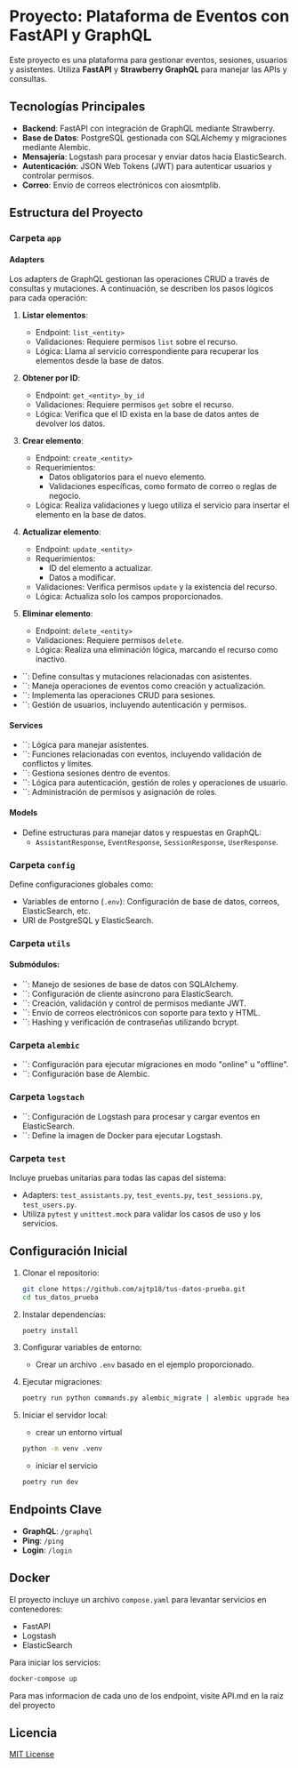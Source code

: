 # Proyecto: Plataforma de Eventos con FastAPI y GraphQL

Este proyecto es una plataforma para gestionar eventos, sesiones, usuarios y asistentes. Utiliza **FastAPI** y **Strawberry GraphQL** para manejar las APIs y consultas.

## Tecnologías Principales

- **Backend**: FastAPI con integración de GraphQL mediante Strawberry.
- **Base de Datos**: PostgreSQL gestionada con SQLAlchemy y migraciones mediante Alembic.
- **Mensajería**: Logstash para procesar y enviar datos hacia ElasticSearch.
- **Autenticación**: JSON Web Tokens (JWT) para autenticar usuarios y controlar permisos.
- **Correo**: Envío de correos electrónicos con aiosmtplib.

## Estructura del Proyecto

### Carpeta `app`

#### **Adapters**

Los adapters de GraphQL gestionan las operaciones CRUD a través de consultas y mutaciones. A continuación, se describen los pasos lógicos para cada operación:

1. **Listar elementos**:

   - Endpoint: `list_<entity>`
   - Validaciones: Requiere permisos `list` sobre el recurso.
   - Lógica: Llama al servicio correspondiente para recuperar los elementos desde la base de datos.

2. **Obtener por ID**:

   - Endpoint: `get_<entity>_by_id`
   - Validaciones: Requiere permisos `get` sobre el recurso.
   - Lógica: Verifica que el ID exista en la base de datos antes de devolver los datos.

3. **Crear elemento**:

   - Endpoint: `create_<entity>`
   - Requerimientos:
     - Datos obligatorios para el nuevo elemento.
     - Validaciones específicas, como formato de correo o reglas de negocio.
   - Lógica: Realiza validaciones y luego utiliza el servicio para insertar el elemento en la base de datos.

4. **Actualizar elemento**:

   - Endpoint: `update_<entity>`
   - Requerimientos:
     - ID del elemento a actualizar.
     - Datos a modificar.
   - Validaciones: Verifica permisos `update` y la existencia del recurso.
   - Lógica: Actualiza solo los campos proporcionados.

5. **Eliminar elemento**:

   - Endpoint: `delete_<entity>`
   - Validaciones: Requiere permisos `delete`.
   - Lógica: Realiza una eliminación lógica, marcando el recurso como inactivo.

- \`\`: Define consultas y mutaciones relacionadas con asistentes.
- \`\`: Maneja operaciones de eventos como creación y actualización.
- \`\`: Implementa las operaciones CRUD para sesiones.
- \`\`: Gestión de usuarios, incluyendo autenticación y permisos.

#### **Services**

- \`\`: Lógica para manejar asistentes.
- \`\`: Funciones relacionadas con eventos, incluyendo validación de conflictos y límites.
- \`\`: Gestiona sesiones dentro de eventos.
- \`\`: Lógica para autenticación, gestión de roles y operaciones de usuario.
- \`\`: Administración de permisos y asignación de roles.

#### **Models**

- Define estructuras para manejar datos y respuestas en GraphQL:
  - `AssistantResponse`, `EventResponse`, `SessionResponse`, `UserResponse`.

### Carpeta `config`

Define configuraciones globales como:

- Variables de entorno (`.env`): Configuración de base de datos, correos, ElasticSearch, etc.
- URI de PostgreSQL y ElasticSearch.

### Carpeta `utils`

#### Submódulos:

- \`\`: Manejo de sesiones de base de datos con SQLAlchemy.
- \`\`: Configuración de cliente asíncrono para ElasticSearch.
- \`\`: Creación, validación y control de permisos mediante JWT.
- \`\`: Envío de correos electrónicos con soporte para texto y HTML.
- \`\`: Hashing y verificación de contraseñas utilizando bcrypt.

### Carpeta `alembic`

- \`\`: Configuración para ejecutar migraciones en modo "online" u "offline".
- \`\`: Configuración base de Alembic.

### Carpeta `logstach`

- \`\`: Configuración de Logstash para procesar y cargar eventos en ElasticSearch.
- \`\`: Define la imagen de Docker para ejecutar Logstash.

### Carpeta `test`

Incluye pruebas unitarias para todas las capas del sistema:

- Adapters: `test_assistants.py`, `test_events.py`, `test_sessions.py`, `test_users.py`.
- Utiliza `pytest` y `unittest.mock` para validar los casos de uso y los servicios.

## Configuración Inicial

1. Clonar el repositorio:

   ```bash
   git clone https://github.com/ajtp18/tus-datos-prueba.git
   cd tus_datos_prueba
   ```

2. Instalar dependencias:

   ```bash
   poetry install
   ```

3. Configurar variables de entorno:

   - Crear un archivo `.env` basado en el ejemplo proporcionado.

4. Ejecutar migraciones:

   ```bash
   poetry run python commands.py alembic_migrate | alembic upgrade head
   ```

5. Iniciar el servidor local:
   - crear un entorno virtual
   ```bash
   python -m venv .venv
   
   ```
   - iniciar el servicio
  
   ```bash
   poetry run dev
   ```

## Endpoints Clave

- **GraphQL**: `/graphql`
- **Ping**: `/ping`
- **Login**: `/login`

## Docker

El proyecto incluye un archivo `compose.yaml` para levantar servicios en contenedores:

- FastAPI
- Logstash
- ElasticSearch

Para iniciar los servicios:

```bash
docker-compose up
```

Para mas informacion de cada uno de los endpoint, visite API.md en la raiz del proyecto

## Licencia

[MIT License](LICENSE)

